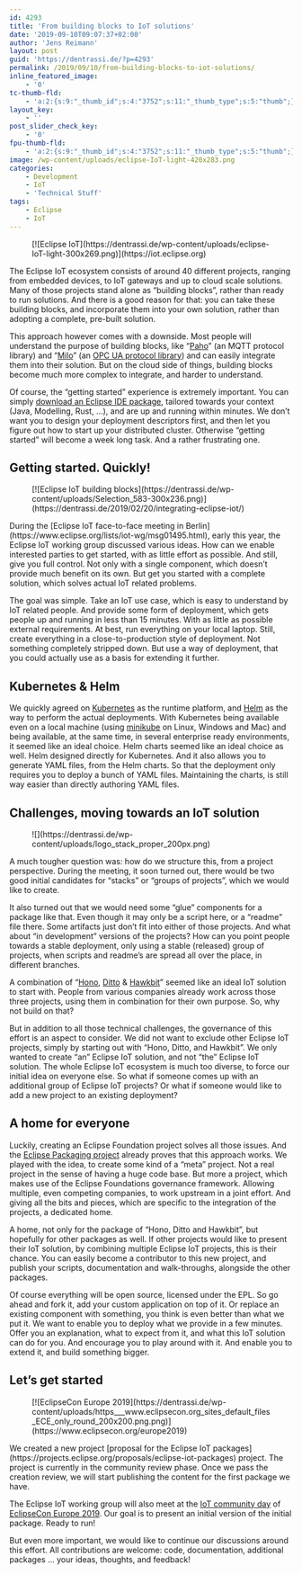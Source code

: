 ```yaml
---
id: 4293
title: 'From building blocks to IoT solutions'
date: '2019-09-10T09:07:37+02:00'
author: 'Jens Reimann'
layout: post
guid: 'https://dentrassi.de/?p=4293'
permalink: /2019/09/10/from-building-blocks-to-iot-solutions/
inline_featured_image:
    - '0'
tc-thumb-fld:
    - 'a:2:{s:9:"_thumb_id";s:4:"3752";s:11:"_thumb_type";s:5:"thumb";}'
layout_key:
    - ''
post_slider_check_key:
    - '0'
fpu-thumb-fld:
    - 'a:2:{s:9:"_thumb_id";s:4:"3752";s:11:"_thumb_type";s:5:"thumb";}'
image: /wp-content/uploads/eclipse-IoT-light-420x283.png
categories:
    - Development
    - IoT
    - 'Technical Stuff'
tags:
    - Eclipse
    - IoT
---
```


<div class="wp-block-image"><figure class="alignright is-resized">[![Eclipse IoT](https://dentrassi.de/wp-content/uploads/eclipse-IoT-light-300x269.png)](https://iot.eclipse.org)</figure></div>The Eclipse IoT ecosystem consists of around 40 different projects, ranging from embedded devices, to IoT gateways and up to cloud scale solutions. Many of those projects stand alone as “building blocks”, rather than ready to run solutions. And there is a good reason for that: you can take these building blocks, and incorporate them into your own solution, rather than adopting a complete, pre-built solution.

This approach however comes with a downside. Most people will understand the purpose of building blocks, like “[Paho](https://www.eclipse.org/paho/)” (an MQTT protocol library) and “[Milo](https://github.com/eclipse/milo)” (an [OPC UA protocol library](https://dentrassi.de/2019/07/06/eclipse-milo-0-3-updated-examples/)) and can easily integrate them into their solution. But on the cloud side of things, building blocks become much more complex to integrate, and harder to understand.

Of course, the “getting started” experience is extremely important. You can simply [download an Eclipse IDE package](https://www.eclipse.org/downloads/packages/), tailored towards your context (Java, Modelling, Rust, …), and are up and running within minutes. We don’t want you to design your deployment descriptors first, and then let you figure out how to start up your distributed cluster. Otherwise “getting started” will become a week long task. And a rather frustrating one.

## Getting started. Quickly!

<div class="wp-block-image"><figure class="alignright">[![Eclipse IoT building blocks](https://dentrassi.de/wp-content/uploads/Selection_583-300x236.png)](https://dentrassi.de/2019/02/20/integrating-eclipse-iot/)</figure></div>During the [Eclipse IoT face-to-face meeting in Berlin](https://www.eclipse.org/lists/iot-wg/msg01495.html), early this year, the Eclipse IoT working group discussed various ideas. How can we enable interested parties to get started, with as little effort as possible. And still, give you full control. Not only with a single component, which doesn’t provide much benefit on its own. But get you started with a complete solution, which solves actual IoT related problems.

The goal was simple. Take an IoT use case, which is easy to understand by IoT related people. And provide some form of deployment, which gets people up and running in less than 15 minutes. With as little as possible external requirements. At best, run everything on your local laptop. Still, create everything in a close-to-production style of deployment. Not something completely stripped down. But use a way of deployment, that you could actually use as a basis for extending it further.

## Kubernetes &amp; Helm

We quickly agreed on [Kubernetes](https://kubernetes.io/) as the runtime platform, and [Helm](https://helm.sh/) as the way to perform the actual deployments. With Kubernetes being available even on a local machine (using [minikube](https://kubernetes.io/docs/setup/learning-environment/minikube/) on Linux, Windows and Mac) and being available, at the same time, in several enterprise ready environments, it seemed like an ideal choice. Helm charts seemed like an ideal choice as well. Helm designed directly for Kubernetes. And it also allows you to generate YAML files, from the Helm charts. So that the deployment only requires you to deploy a bunch of YAML files. Maintaining the charts, is still way easier than directly authoring YAML files.

## Challenges, moving towards an IoT solution

<div class="wp-block-image"><figure class="alignright">![](https://dentrassi.de/wp-content/uploads/logo_stack_proper_200px.png)</figure></div>A much tougher question was: how do we structure this, from a project perspective. During the meeting, it soon turned out, there would be two good initial candidates for “stacks” or “groups of projects”, which we would like to create.

It also turned out that we would need some “glue” components for a package like that. Even though it may only be a script here, or a “readme” file there. Some artifacts just don’t fit into either of those projects. And what about “in development” versions of the projects? How can you point people towards a stable deployment, only using a stable (released) group of projects, when scripts and readme’s are spread all over the place, in different branches.

A combination<mark class="annotation-text annotation-text-yoast" id="annotation-text-789d9cb0-a34d-4a6b-962f-7411b212884b"></mark><mark class="annotation-text annotation-text-yoast" id="annotation-text-789d9cb0-a34d-4a6b-962f-7411b212884b"></mark><mark class="annotation-text annotation-text-yoast" id="annotation-text-0d66c531-3ad2-4ebf-a49c-2a3b362cb3b9"></mark> of “[Hono](https://www.eclipse.org/hono/), [Ditto](https://www.eclipse.org/ditto/) &amp; [Hawkbit](https://www.eclipse.org/hawkbit/)” seemed like an ideal IoT solution to start with. People from various companies already work across those three projects, using them in combination for their own purpose. So, why not build on that?

But in addition to all those technical challenges, the governance of this effort is an aspect to consider. We did not want to exclude other Eclipse IoT projects, simply by starting out with “Hono, Ditto, and Hawkbit”. We only wanted to create “an” Eclipse IoT solution, and not “the” Eclipse IoT solution. The whole Eclipse IoT ecosystem is much too diverse, to force our initial idea on everyone else. So what if someone comes up with an additional group of Eclipse IoT projects? Or what if someone would like to add a new project to an existing deployment?

## A home for everyone

Luckily, creating an Eclipse Foundation project solves all those issues. And the [Eclipse Packaging project](https://projects.eclipse.org/projects/technology.packaging) already proves that this approach works. We played with the idea, to create some kind of a “meta” project. Not a real project in the sense of having a huge code base. But more a project, which makes use of the Eclipse Foundations governance framework. Allowing multiple, even competing companies, to work upstream in a joint effort. And giving all the bits and pieces, which are specific to the integration of the projects, a dedicated home.

A home, not only for the package of “Hono, Ditto and Hawkbit”, but hopefully for other packages as well. If other projects would like to present their IoT solution, by combining multiple Eclipse IoT projects, this is their chance. You can easily become a contributor to this new project, and publish your scripts, documentation and walk-throughs, alongside the other packages.

Of course everything will be open source, licensed under the EPL. So go ahead and fork it, add your custom application on top of it. Or replace an existing component with something, you think is even better than what we put it. We want to enable you to deploy what we provide in a few minutes. Offer you an explanation, what to expect from it, and what this IoT solution can do for you. And encourage you to play around with it. And enable you to extend it, and build something bigger.

## Let’s get started

<div class="wp-block-image"><figure class="alignright">[![EclipseCon Europe 2019](https://dentrassi.de/wp-content/uploads/https___www.eclipsecon.org_sites_default_files_ECE_only_round_200x200.png.png)](https://www.eclipsecon.org/europe2019)</figure></div>We created a new project [proposal for the Eclipse IoT packages](https://projects.eclipse.org/proposals/eclipse-iot-packages) project. The project is currently in the community review phase. Once we pass the creation review, we will start publishing the content for the first package we have.

The Eclipse IoT working group will also meet at the [IoT community day](https://www.eclipsecon.org/europe2019/eclipse-community-day) of [EclipseCon Europe 2019](https://www.eclipsecon.org/europe2019). Our goal is to present an initial version of the initial package. Ready to run!

But even more important, we would like to continue our discussions around this effort. All contributions are welcome: code, documentation, additional packages … your ideas, thoughts, and feedback!